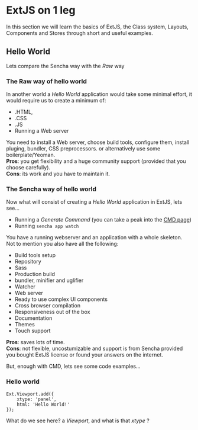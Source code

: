 # ExtJS on 1 leg

In this section we will learn the basics of ExtJS, the Class system, Layouts, Components and Stores through short and useful examples.


## Hello World
Lets compare the Sencha way with the *Raw* way

### The Raw way of hello world
In another world a *Hello World* application would take some minimal effort, it would require us to create a minimum of:
- .HTML, 
- .CSS
- .JS
- Running a Web server

You need to install a Web server, choose build tools, configure them, install pluging, bundler, CSS preprocessors.
or alternatively use some boilerplate/Yeoman.  
__Pros__: you get flexibility and a huge community support (provided that you choose carefully).  
__Cons__: its work and you have to maintain it.

### The Sencha way of hello world
Now what will consist of creating a *Hello World* application in ExtJS, lets see...
- Running a *Generate Command* (you can take a peak into the [CMD page](cmd.md))
- Running `sencha app watch`

You have a running webserver and an application with a whole skeleton.  
Not to mention you also have all the following:
- Build tools setup
- Repository
- Sass
- Production build
- bundler, minifier and uglifier
- Watcher
- Web server
- Ready to use complex UI components
- Cross browser compilation
- Responsiveness out of the box
- Documentation
- Themes
- Touch support

__Pros__: saves lots of time.  
__Cons__: not flexible, uncostumizable and support is from Sencha provided you bought ExtJS license or found your answers on the internet.

But, enough with CMD, lets see some code examples...

### Hello world
```
Ext.Viewport.add({
    xtype: 'panel',
    html: 'Hello World!'
});
```
What do we see here? a _Viewport_, and what is that _xtype_ ?  




